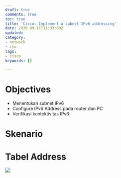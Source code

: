 ```yaml
---
draft: true
comments: true
toc: true
title: 'Cisco: Implement a subnet IPv6 addressing'
date: 2020-09-11T11:33:00Z
updated: 
category:
- network
- itn
tags:
- cisco
keywords: []

---
```

# **Objectives**

* Menentukan subnet IPv6
* Configure IPv6 Address pada router dan PC
* Verifikasi kontektivitas IPv6

# Skenario

# **Tabel Address**

![](https://res.cloudinary.com/bimagv/image/upload/v1599780606/2020-09/2020-11-09_Jum_06_26_24_t6htyx.png)